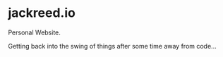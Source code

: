 # jackreed.io
Personal Website. 

Getting back into the swing of things after some time away from code...
